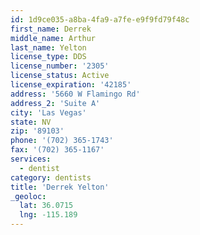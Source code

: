 ```yaml
---
id: 1d9ce035-a8ba-4fa9-a7fe-e9f9fd79f48c
first_name: Derrek
middle_name: Arthur
last_name: Yelton
license_type: DDS
license_number: '2305'
license_status: Active
license_expiration: '42185'
address: '5660 W Flamingo Rd'
address_2: 'Suite A'
city: 'Las Vegas'
state: NV
zip: '89103'
phone: '(702) 365-1743'
fax: '(702) 365-1167'
services:
  - dentist
category: dentists
title: 'Derrek Yelton'
_geoloc:
  lat: 36.0715
  lng: -115.189
---
```

